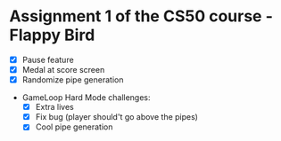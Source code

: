 # Assignment 1 of the CS50 course - Flappy Bird
- [x] Pause feature<br>
- [x] Medal at score screen<br>
- [x] Randomize pipe generation<br>
- GameLoop Hard Mode challenges:<br>
    - [x] Extra lives<br>
    - [x] Fix bug (player should't go above the pipes)<br>
    - [x] Cool pipe generation<br>
